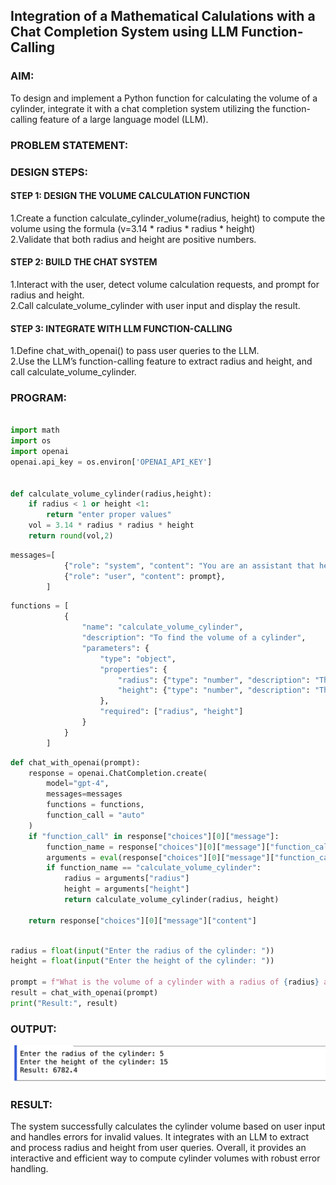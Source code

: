 ## Integration of a Mathematical Calulations with a Chat Completion System using LLM Function-Calling

### AIM:
To design and implement a Python function for calculating the volume of a cylinder, integrate it with a chat completion system utilizing the function-calling feature of a large language model (LLM).

### PROBLEM STATEMENT:

### DESIGN STEPS:

#### STEP 1: DESIGN THE VOLUME CALCULATION FUNCTION
1.Create a function calculate_cylinder_volume(radius, height) to compute the volume using the formula (v=3.14 * radius * radius * height)\
2.Validate that both radius and height are positive numbers.

#### STEP 2: BUILD THE CHAT SYSTEM
1.Interact with the user, detect volume calculation requests, and prompt for radius and height.\
2.Call calculate_volume_cylinder with user input and display the result.

#### STEP 3: INTEGRATE WITH LLM FUNCTION-CALLING
1.Define chat_with_openai() to pass user queries to the LLM. \
2.Use the LLM’s function-calling feature to extract radius and height, and call  calculate_volume_cylinder.

### PROGRAM:
```py

import math
import os
import openai
openai.api_key = os.environ['OPENAI_API_KEY']


def calculate_volume_cylinder(radius,height):
    if radius < 1 or height <1:
        return "enter proper values"
    vol = 3.14 * radius * radius * height
    return round(vol,2)
```
```py
messages=[
            {"role": "system", "content": "You are an assistant that helps calculate the volume of a cylinder."},
            {"role": "user", "content": prompt},
        ]
```
```py
functions = [
            {
                "name": "calculate_volume_cylinder",
                "description": "To find the volume of a cylinder",
                "parameters": {
                    "type": "object",
                    "properties": {
                        "radius": {"type": "number", "description": "The radius of the cylinder"},
                        "height": {"type": "number", "description": "The height of the cylinder"}
                    },
                    "required": ["radius", "height"]
                }
            }
        ]
```
```py
def chat_with_openai(prompt):
    response = openai.ChatCompletion.create(
        model="gpt-4",
        messages=messages
        functions = functions,
        function_call = "auto"
    )
    if "function_call" in response["choices"][0]["message"]:
        function_name = response["choices"][0]["message"]["function_call"]["name"]
        arguments = eval(response["choices"][0]["message"]["function_call"]["arguments"])
        if function_name == "calculate_volume_cylinder":
            radius = arguments["radius"]
            height = arguments["height"]
            return calculate_volume_cylinder(radius, height)
                                             
    return response["choices"][0]["message"]["content"]
```
```py
    
radius = float(input("Enter the radius of the cylinder: "))
height = float(input("Enter the height of the cylinder: "))

prompt = f"What is the volume of a cylinder with a radius of {radius} and a height of {height}?"
result = chat_with_openai(prompt)
print("Result:", result)
```


### OUTPUT:
![image](./Screen%20Shot%201947-01-07%20at%2020.41.46.png)

### RESULT:
The system successfully calculates the cylinder volume based on user input and handles errors for invalid values. It integrates with an LLM to extract and process radius and height from user queries. Overall, it provides an interactive and efficient way to compute cylinder volumes with robust error handling.

